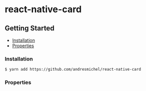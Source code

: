 # react-native-card

## Getting Started

- [Installation](#installation)
- [Properties](#properties)

### Installation

```bash
$ yarn add https://github.com/andresmichel/react-native-card
```

### Properties
